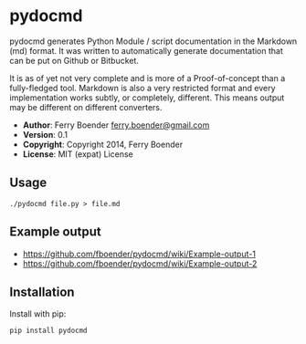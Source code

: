 pydocmd
=======

pydocmd generates Python Module / script documentation in the Markdown (md)
format. It was written to automatically generate documentation that can be put
on Github or Bitbucket.

It is as of yet not very complete and is more of a Proof-of-concept than a
fully-fledged tool. Markdown is also a very restricted format and every
implementation works subtly, or completely, different. This means output
may be different on different converters.

* __Author__: Ferry Boender <ferry.boender@gmail.com>
* __Version__: 0.1
* __Copyright__: Copyright 2014, Ferry Boender
* __License__: MIT (expat) License

Usage
-----

    ./pydocmd file.py > file.md

Example output
--------------

* https://github.com/fboender/pydocmd/wiki/Example-output-1
* https://github.com/fboender/pydocmd/wiki/Example-output-2

Installation
------------

Install with pip:

    pip install pydocmd

